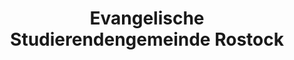 ---
title: "Evangelische Studierendengemeinde Rostock"
url: /rostock/evangelische-studierendengemeinde-rostock/
shop: Religion
---